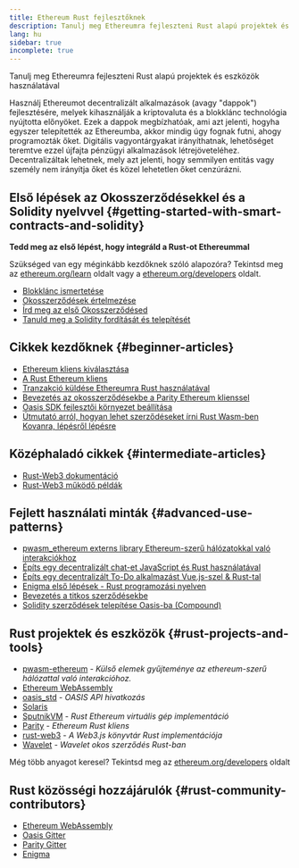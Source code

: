 ```yaml
---
title: Ethereum Rust fejlesztőknek
description: Tanulj meg Ethereumra fejleszteni Rust alapú projektek és eszközök használatával
lang: hu
sidebar: true
incomplete: true
---
```


<div class="featured">Tanulj meg Ethereumra fejleszteni Rust alapú projektek és eszközök használatával</div>

Használj Ethereumot decentralizált alkalmazások (avagy "dappok") fejlesztésére, melyek kihasználják a kriptovaluta és a blokklánc technológia nyújtotta előnyöket. Ezek a dappok megbízhatóak, ami azt jelenti, hogyha egyszer telepítették az Ethereumba, akkor mindig úgy fognak futni, ahogy programozták őket. Digitális vagyontárgyakat irányíthatnak, lehetőséget teremtve ezzel újfajta pénzügyi alkalmazások létrejöveteléhez. Decentralizáltak lehetnek, mely azt jelenti, hogy semmilyen entitás vagy személy nem irányítja őket és közel lehetetlen őket cenzúrázni.

## Első lépések az Okosszerződésekkel és a Solidity nyelvvel {#getting-started-with-smart-contracts-and-solidity}

**Tedd meg az első lépést, hogy integráld a Rust-ot Ethereummal**

Szükséged van egy méginkább kezdőknek szóló alapozóra? Tekintsd meg az [ethereum.org/learn](/en/learn/) oldalt vagy a [ethereum.org/developers](/en/developers/) oldalt.

- [Blokklánc ismertetése](https://kauri.io/article/d55684513211466da7f8cc03987607d5/blockchain-explained)
- [Okosszerződések értelmezése](https://kauri.io/article/e4f66c6079e74a4a9b532148d3158188/ethereum-101-part-5-the-smart-contract)
- [Írd meg az első Okosszerződésed](https://kauri.io/article/124b7db1d0cf4f47b414f8b13c9d66e2/remix-ide-your-first-smart-contract)
- [Tanuld meg a Solidity fordítását és telepítését](https://kauri.io/article/973c5f54c4434bb1b0160cff8c695369/understanding-smart-contract-compilation-and-deployment)

## Cikkek kezdőknek {#beginner-articles}

- [Ethereum kliens kiválasztása](https://www.trufflesuite.com/docs/truffle/reference/choosing-an-ethereum-client)
- [A Rust Ethereum kliens](https://wiki.parity.io/Setup)
- [Tranzakció küldése Ethereumra Rust használatával](https://kauri.io/article/97c85229c66445759bb0ce642224d364/sending-ethereum-transactions-with-rust)
- [Bevezetés az okosszerződésekbe a Parity Ethereum klienssel](https://wiki.parity.io/Smart-Contracts)
- [Oasis SDK fejlesztői környezet beállítása](https://docs.oasis.dev/quickstart.html#set-up-the-oasis-sdk)
- [Útmutató arról, hogyan lehet szerződéseket írni Rust Wasm-ben Kovanra, lépésről lépésre](https://github.com/paritytech/pwasm-tutorial)

## Középhaladó cikkek {#intermediate-articles}

- [Rust-Web3 dokumentáció](https://tomusdrw.github.io/rust-web3/web3/index.html)
- [Rust-Web3 működő példák](https://github.com/tomusdrw/rust-web3/blob/master/examples)

## Fejlett használati minták {#advanced-use-patterns}

- [pwasm_ethereum externs library Ethereum-szerű hálózatokkal való interakciókhoz](https://paritytech.github.io/pwasm-ethereum/pwasm_ethereum/)
- [Építs egy decentralizált chat-et JavaScript és Rust használatával](https://medium.com/perlin-network/build-a-decentralized-chat-using-javascript-rust-webassembly-c775f8484b52)
- [Építs egy decentralizált To-Do alkalmazást Vue.js-szel & Rust-tal ](https://medium.com/@jjmace01/build-a-decentralized-todo-app-using-vue-js-rust-webassembly-5381a1895beb)
- [Enigma első lépések - Rust programozási nyelven](https://blog.enigma.co/getting-started-with-discovery-the-rust-programming-language-4d1e0b06de15)
- [Bevezetés a titkos szerződésekbe](https://blog.enigma.co/getting-started-with-enigma-an-intro-to-secret-contracts-cdba4fe501c2)
- [Solidity szerződések telepítése Oasis-ba (Compound)](https://docs.oasis.dev/tutorials/deploy-solidity.html#deploy-using-truffle)

## Rust projektek és eszközök {#rust-projects-and-tools}

- [pwasm-ethereum](https://github.com/paritytech/pwasm-ethereum) - _Külső elemek gyűjteménye az ethereum-szerű hálózattal való interakcióhoz._
- [Ethereum WebAssembly](https://ewasm.readthedocs.io/en/mkdocs/)
- [oasis_std](https://docs.rs/oasis-std/0.2.7/oasis_std/) - _OASIS API hivatkozás_
- [Solaris](https://github.com/paritytech/sol-rs)
- [SputnikVM](https://github.com/sorpaas/rust-evm) - _Rust Ethereum virtuális gép implementáció_
- [Parity](https://github.com/paritytech/parity-ethereum) - _Ethereum Rust kliens_
- [rust-web3](https://github.com/tomusdrw/rust-web3) - _A Web3.js könyvtár Rust implementációja_
- [Wavelet](https://wavelet.perlin.net/docs/smart-contracts) - _Wavelet okos szerződés Rust-ban_

Még több anyagot keresel? Tekintsd meg az [ethereum.org/developers](/en/developers/) oldalt

## Rust közösségi hozzájárulók {#rust-community-contributors}

- [Ethereum WebAssembly](https://gitter.im/ewasm/Lobby)
- [Oasis Gitter](https://gitter.im/Oasis-official/Lobby)
- [Parity Gitter](https://gitter.im/paritytech/parity)
- [Enigma](https://discord.gg/SJK32GY)
